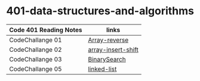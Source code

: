 # 401-data-structures-and-algorithms


| Code 401 Reading Notes  |      links              |
| -------------  | ---------------------------------|
|   CodeChallange 01  |[Array-reverse](https://github.com/AbeerAl-Rafati/401-data-structures-and-algorithms/blob/main/Array-reverse/Readme.md)     |
CodeChallange 02  |[array-insert-shift](https://github.com/AbeerAl-Rafati/401-data-structures-and-algorithms/blob/main/array-insert-shift/Readme.md)     |
CodeChallange 03  |[BinarySearch ](https://github.com/AbeerAl-Rafati/401-data-structures-and-algorithms/blob/main/BinarySearch/Readme.md)     
|CodeChallange 05  |[linked-list](https://github.com/AbeerAl-Rafati/401-data-structures-and-algorithms/blob/main/linked-list/Readme.md)  